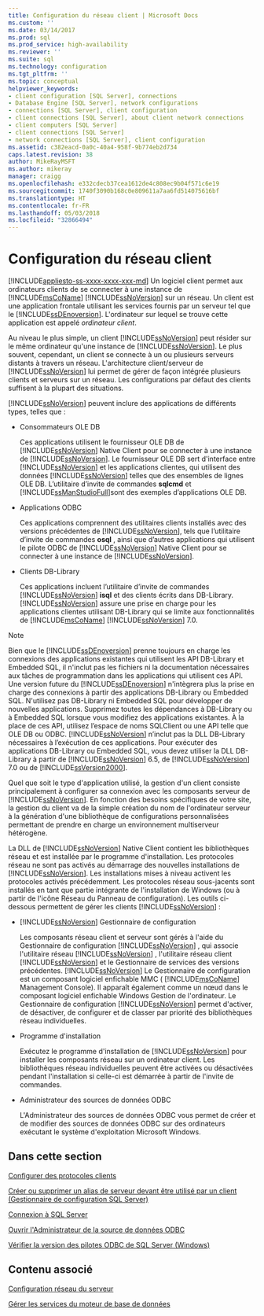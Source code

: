 ```yaml
---
title: Configuration du réseau client | Microsoft Docs
ms.custom: ''
ms.date: 03/14/2017
ms.prod: sql
ms.prod_service: high-availability
ms.reviewer: ''
ms.suite: sql
ms.technology: configuration
ms.tgt_pltfrm: ''
ms.topic: conceptual
helpviewer_keywords:
- client configuration [SQL Server], connections
- Database Engine [SQL Server], network configurations
- connections [SQL Server], client configuration
- client connections [SQL Server], about client network connections
- client computers [SQL Server]
- client connections [SQL Server]
- network connections [SQL Server], client configuration
ms.assetid: c382eacd-0a0c-40a4-958f-9b774eb2d734
caps.latest.revision: 38
author: MikeRayMSFT
ms.author: mikeray
manager: craigg
ms.openlocfilehash: e332cdecb37cea1612de4c808ec9b04f571c6e19
ms.sourcegitcommit: 1740f3090b168c0e809611a7aa6fd514075616bf
ms.translationtype: HT
ms.contentlocale: fr-FR
ms.lasthandoff: 05/03/2018
ms.locfileid: "32866494"
---
```

# <a name="client-network-configuration"></a>Configuration du réseau client
[!INCLUDE[appliesto-ss-xxxx-xxxx-xxx-md](../../includes/appliesto-ss-xxxx-xxxx-xxx-md.md)]
  Un logiciel client permet aux ordinateurs clients de se connecter à une instance de [!INCLUDE[msCoName](../../includes/msconame-md.md)] [!INCLUDE[ssNoVersion](../../includes/ssnoversion-md.md)] sur un réseau. Un client est une application frontale utilisant les services fournis par un serveur tel que le [!INCLUDE[ssDEnoversion](../../includes/ssdenoversion-md.md)]. L'ordinateur sur lequel se trouve cette application est appelé *ordinateur client*.  
  
 Au niveau le plus simple, un client [!INCLUDE[ssNoVersion](../../includes/ssnoversion-md.md)] peut résider sur le même ordinateur qu'une instance de [!INCLUDE[ssNoVersion](../../includes/ssnoversion-md.md)]. Le plus souvent, cependant, un client se connecte à un ou plusieurs serveurs distants à travers un réseau. L'architecture client/serveur de [!INCLUDE[ssNoVersion](../../includes/ssnoversion-md.md)] lui permet de gérer de façon intégrée plusieurs clients et serveurs sur un réseau. Les configurations par défaut des clients suffisent à la plupart des situations.  
  
 [!INCLUDE[ssNoVersion](../../includes/ssnoversion-md.md)] peuvent inclure des applications de différents types, telles que :  
  
-   Consommateurs OLE DB  
  
     Ces applications utilisent le fournisseur OLE DB de [!INCLUDE[ssNoVersion](../../includes/ssnoversion-md.md)] Native Client pour se connecter à une instance de [!INCLUDE[ssNoVersion](../../includes/ssnoversion-md.md)]. Le fournisseur OLE DB sert d'interface entre [!INCLUDE[ssNoVersion](../../includes/ssnoversion-md.md)] et les applications clientes, qui utilisent des données [!INCLUDE[ssNoVersion](../../includes/ssnoversion-md.md)] telles que des ensembles de lignes OLE DB. L’utilitaire d’invite de commandes **sqlcmd** et [!INCLUDE[ssManStudioFull](../../includes/ssmanstudiofull-md.md)]sont des exemples d’applications OLE DB.  
  
-   Applications ODBC  
  
     Ces applications comprennent des utilitaires clients installés avec des versions précédentes de [!INCLUDE[ssNoVersion](../../includes/ssnoversion-md.md)], tels que l’utilitaire d’invite de commandes **osql** , ainsi que d’autres applications qui utilisent le pilote ODBC de [!INCLUDE[ssNoVersion](../../includes/ssnoversion-md.md)] Native Client pour se connecter à une instance de [!INCLUDE[ssNoVersion](../../includes/ssnoversion-md.md)].  
  
-   Clients DB-Library  
  
     Ces applications incluent l’utilitaire d’invite de commandes [!INCLUDE[ssNoVersion](../../includes/ssnoversion-md.md)] **isql** et des clients écrits dans DB-Library. [!INCLUDE[ssNoVersion](../../includes/ssnoversion-md.md)] assure une prise en charge pour les applications clientes utilisant DB-Library qui se limite aux fonctionnalités de [!INCLUDE[msCoName](../../includes/msconame-md.md)] [!INCLUDE[ssNoVersion](../../includes/ssnoversion-md.md)] 7.0.  
  
> [!NOTE]  
>  Bien que le [!INCLUDE[ssDEnoversion](../../includes/ssdenoversion-md.md)] prenne toujours en charge les connexions des applications existantes qui utilisent les API DB-Library et Embedded SQL, il n'inclut pas les fichiers ni la documentation nécessaires aux tâches de programmation dans les applications qui utilisent ces API. Une version future du [!INCLUDE[ssDEnoversion](../../includes/ssdenoversion-md.md)] n'intègrera plus la prise en charge des connexions à partir des applications DB-Library ou Embedded SQL. N'utilisez pas DB-Library ni Embedded SQL pour développer de nouvelles applications. Supprimez toutes les dépendances à DB-Library ou à Embedded SQL lorsque vous modifiez des applications existantes. À la place de ces API, utilisez l’espace de noms SQLClient ou une API telle que OLE DB ou ODBC. [!INCLUDE[ssNoVersion](../../includes/ssnoversion-md.md)] n’inclut pas la DLL DB-Library nécessaires à l’exécution de ces applications. Pour exécuter des applications DB-Library ou Embedded SQL, vous devez utiliser la DLL DB-Library à partir de [!INCLUDE[ssNoVersion](../../includes/ssnoversion-md.md)] 6.5, de [!INCLUDE[ssNoVersion](../../includes/ssnoversion-md.md)] 7.0 ou de [!INCLUDE[ssVersion2000](../../includes/ssversion2000-md.md)].  
  
 Quel que soit le type d'application utilisé, la gestion d'un client consiste principalement à configurer sa connexion avec les composants serveur de [!INCLUDE[ssNoVersion](../../includes/ssnoversion-md.md)]. En fonction des besoins spécifiques de votre site, la gestion du client va de la simple création du nom de l'ordinateur serveur à la génération d'une bibliothèque de configurations personnalisées permettant de prendre en charge un environnement multiserveur hétérogène.  
  
 La DLL de [!INCLUDE[ssNoVersion](../../includes/ssnoversion-md.md)] Native Client contient les bibliothèques réseau et est installée par le programme d'installation. Les protocoles réseau ne sont pas activés au démarrage des nouvelles installations de [!INCLUDE[ssNoVersion](../../includes/ssnoversion-md.md)]. Les installations mises à niveau activent les protocoles activés précédemment. Les protocoles réseau sous-jacents sont installés en tant que partie intégrante de l'installation de Windows (ou à partir de l'icône Réseau du Panneau de configuration). Les outils ci-dessous permettent de gérer les clients [!INCLUDE[ssNoVersion](../../includes/ssnoversion-md.md)] :  
  
-   [!INCLUDE[ssNoVersion](../../includes/ssnoversion-md.md)] Gestionnaire de configuration  
  
     Les composants réseau client et serveur sont gérés à l'aide du Gestionnaire de configuration [!INCLUDE[ssNoVersion](../../includes/ssnoversion-md.md)] , qui associe l'utilitaire réseau [!INCLUDE[ssNoVersion](../../includes/ssnoversion-md.md)] , l'utilitaire réseau client [!INCLUDE[ssNoVersion](../../includes/ssnoversion-md.md)] et le Gestionnaire de services des versions précédentes. [!INCLUDE[ssNoVersion](../../includes/ssnoversion-md.md)] Le Gestionnaire de configuration est un composant logiciel enfichable MMC ( [!INCLUDE[msCoName](../../includes/msconame-md.md)] Management Console). Il apparaît également comme un nœud dans le composant logiciel enfichable Windows Gestion de l'ordinateur. Le Gestionnaire de configuration [!INCLUDE[ssNoVersion](../../includes/ssnoversion-md.md)] permet d'activer, de désactiver, de configurer et de classer par priorité des bibliothèques réseau individuelles.  
  
-   Programme d'installation  
  
     Exécutez le programme d'installation de [!INCLUDE[ssNoVersion](../../includes/ssnoversion-md.md)] pour installer les composants réseau sur un ordinateur client. Les bibliothèques réseau individuelles peuvent être activées ou désactivées pendant l'installation si celle-ci est démarrée à partir de l'invite de commandes.  
  
-   Administrateur des sources de données ODBC  
  
     L'Administrateur des sources de données ODBC vous permet de créer et de modifier des sources de données ODBC sur des ordinateurs exécutant le système d'exploitation Microsoft Windows.  
  
## <a name="in-this-section"></a>Dans cette section  
 [Configurer des protocoles clients](../../database-engine/configure-windows/configure-client-protocols.md)  
  
 [Créer ou supprimer un alias de serveur devant être utilisé par un client &#40;Gestionnaire de configuration SQL Server&#41;](../../database-engine/configure-windows/create-or-delete-a-server-alias-for-use-by-a-client.md)  
  
 [Connexion à SQL Server](../../database-engine/configure-windows/logging-in-to-sql-server.md)  
  
 [Ouvrir l'Administrateur de la source de données ODBC](../../database-engine/configure-windows/open-the-odbc-data-source-administrator.md)  
  
 [Vérifier la version des pilotes ODBC de SQL Server &#40;Windows&#41;](../../database-engine/configure-windows/check-the-odbc-sql-server-driver-version-windows.md)  
  
## <a name="related-content"></a>Contenu associé  
 [Configuration réseau du serveur](../../database-engine/configure-windows/server-network-configuration.md)  
  
 [Gérer les services du moteur de base de données](../../database-engine/configure-windows/manage-the-database-engine-services.md)  
  
  
